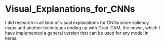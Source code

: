 # Visual_Explanations_for_CNNs
I did research in all kind of visual explanations for CNNs since saliency maps and another techniques ending up with Grad-CAM, the newer, which I have implemented a general version that can be used for any model in keras.
